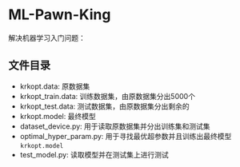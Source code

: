 # ML-Pawn-King

解决机器学习入门问题：

## 文件目录
- krkopt.data: 原数据集
- krkopt_train.data: 训练数据集，由原数据集分出5000个
- krkopt_test.data: 测试数据集，由原数据集分出剩余的
- krkopt.model: 最终模型
- dataset_device.py: 用于读取原数据集并分出训练集和测试集
- optimal_hyper_param.py: 用于寻找最优超参数并且训练出最终模型`krkopt.model`
- test_model.py: 读取模型并在测试集上进行测试
